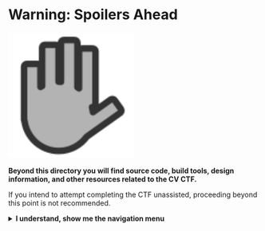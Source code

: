 # Warning: Spoilers Ahead

<img src="./docs/images/stop-warning.svg" style="text-align:center; width: 50%;"></img>

**Beyond this directory you will find source code, build tools, design information, and other resources related to the CV CTF.**

If you intend to attempt completing the CTF unassisted, proceeding beyond this point is not recommended. 

<details>
<summary><strong>I understand, show me the navigation menu</strong></summary>

## [Hints](./docs/hints/flag1.md)
 
This is a good place to start if you actually want to do the CTF solo but are struggling.
 
The hints pages contain leading clues about how to solve the CTF, but stops short of giving you actual answers. As with other sections this is split up per-flag so there isn't any risk in spoiling one flag by looking at hints for another. Hints are provided one at a time to prevent giving too much information all at once.

## [Walk-Through](./docs/walk-through/flag1.md)

The walk through pages hand-hold you through solving most of the CTF.

They describe in very brief terms where the flag is hidden, and how you go about extracting it. As with other sections this is split up per-flag so if you get stuck and just need an answer you can use a walk-through to get on and try your hand at the next one. The only flag without an explicit answer is the final one, but there is still some supporting material.

## [Flag Design](./docs/design/flag1.md)

The design pages discuss in detail how each flag is hidden.

They also discuss why its implemented in the way it is, the types of idea that I considered but discarded (and why). This is mostly for reference, but can be useful as an intermediary between the hints and the walk-through (as in; being told exactly what the adversary is and how it works, but not explictly how to deal with it).

## [Source Code and Build Tools](./src/)

This directory contains the source code and build tools.

This isn't a fully working solution - the build process requires artifacts that are not checked in (mostly the actual CV or PII elements themselves unsurprisingly). Documentation is sparse, but this isn't a production system or something designed for distribution. I found aspects of the CTF where sometimes touched upon during interview and having the code available would be benefitial to facilitate those discussions. 
 

</details>